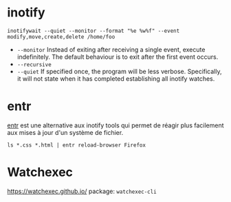 # inotify 
`inotifywait --quiet --monitor --format "%e %w%f" --event modify,move,create,delete /home/foo`

* `--monitor` Instead of exiting after receiving a single event, execute indefinitely.  The default behaviour is to exit after the first event occurs.
* `--recursive`
* `--quiet` If specified once, the program will be less verbose.  Specifically, it will not state when it has completed establishing all inotify watches.
# entr 
 [entr](http://eradman.com/entrproject/) est une alternative aux inotify tools qui permet de réagir plus facilement aux mises à jour d'un système de fichier.

`ls *.css *.html | entr reload-browser Firefox`
# Watchexec 
https://watchexec.github.io/
package: `watchexec-cli`
